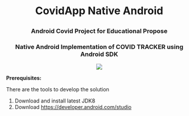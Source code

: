 # <p align="center"> CovidApp Native Android </p>
### <p align="center"> Android Covid Project for Educational Propose </p>
### <p align="center"> Native Android Implementation of COVID TRACKER using Android SDK </p>
<p align="center">
<img src="https://user-images.githubusercontent.com/65487455/125533041-cc83f4c3-d8a9-4f0f-94d7-062e979ffe2b.png")
/>

**Prerequisites:**

There are the tools to develop the solution

1. Download and install latest JDK8
2. Download https://developer.android.com/studio






